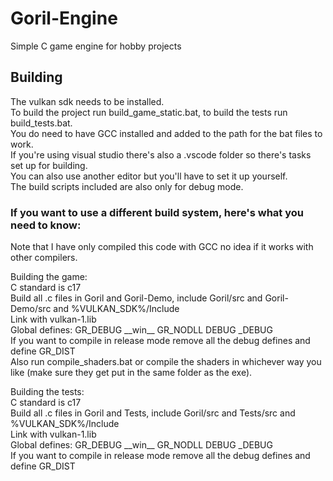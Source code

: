 # Goril-Engine
Simple C game engine for hobby projects

## Building
The vulkan sdk needs to be installed.\
To build the project run build_game_static.bat, to build the tests run build_tests.bat.\
You do need to have GCC installed and added to the path for the bat files to work. \
If you're using visual studio there's also a .vscode folder so there's tasks set up for building.\
You can also use another editor but you'll have to set it up yourself.\
The build scripts included are also only for debug mode.

### If you want to use a different build system, here's what you need to know:
Note that I have only compiled this code with GCC no idea if it works with other compilers.

Building the game:\
C standard is c17\
Build all .c files in Goril and Goril-Demo, include Goril/src and Goril-Demo/src and %VULKAN_SDK%/Include\
Link with vulkan-1.lib\
Global defines: GR_DEBUG \_\_win\_\_ GR_NODLL DEBUG _DEBUG\
If you want to compile in release mode remove all the debug defines and define GR_DIST\
Also run compile_shaders.bat or compile the shaders in whichever way you like (make sure they get put in the same folder as the exe).

Building the tests:\
C standard is c17\
Build all .c files in Goril and Tests, include Goril/src and Tests/src and %VULKAN_SDK%/Include\
Link with vulkan-1.lib\
Global defines: GR_DEBUG \_\_win\_\_ GR_NODLL DEBUG _DEBUG\
If you want to compile in release mode remove all the debug defines and define GR_DIST

